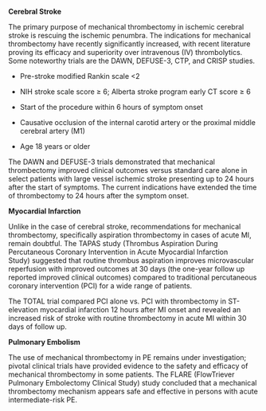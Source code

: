 **Cerebral Stroke**

The primary purpose of mechanical thrombectomy in ischemic cerebral stroke is rescuing the ischemic penumbra. The indications for mechanical thrombectomy have recently significantly increased, with recent literature proving its efficacy and superiority over intravenous (IV) thrombolytics. Some noteworthy trials are the DAWN, DEFUSE-3, CTP, and CRISP studies.

- Pre-stroke modified Rankin scale <2

- NIH stroke scale score ≥ 6; Alberta stroke program early CT score ≥ 6

- Start of the procedure within 6 hours of symptom onset

- Causative occlusion of the internal carotid artery or the proximal middle cerebral artery (M1)

- Age 18 years or older

The DAWN and DEFUSE-3 trials demonstrated that mechanical thrombectomy improved clinical outcomes versus standard care alone in select patients with large vessel ischemic stroke presenting up to 24 hours after the start of symptoms. The current indications have extended the time of thrombectomy to 24 hours after the symptom onset.

**Myocardial Infarction**

Unlike in the case of cerebral stroke, recommendations for mechanical thrombectomy, specifically aspiration thrombectomy in cases of acute MI, remain doubtful. The TAPAS study (Thrombus Aspiration During Percutaneous Coronary Intervention in Acute Myocardial Infarction Study) suggested that routine thrombus aspiration improves microvascular reperfusion with improved outcomes at 30 days (the one-year follow up reported improved clinical outcomes) compared to traditional percutaneous coronary intervention (PCI) for a wide range of patients.

The TOTAL trial compared PCI alone vs. PCI with thrombectomy in ST-elevation myocardial infarction 12 hours after MI onset and revealed an increased risk of stroke with routine thrombectomy in acute MI within 30 days of follow up.

**Pulmonary Embolism**

The use of mechanical thrombectomy in PE remains under investigation; pivotal clinical trials have provided evidence to the safety and efficacy of mechanical thrombectomy in some patients. The FLARE (FlowTriever Pulmonary Embolectomy Clinical Study) study concluded that a mechanical thrombectomy mechanism appears safe and effective in persons with acute intermediate-risk PE.